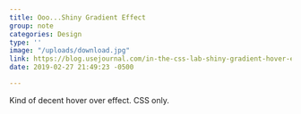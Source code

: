 ```yaml
---
title: Ooo...Shiny Gradient Effect
group: note
categories: Design
type: ''
image: "/uploads/download.jpg"
link: https://blog.usejournal.com/in-the-css-lab-shiny-gradient-hover-effect-274e5cb0346d
date: 2019-02-27 21:49:23 -0500

---
```

Kind of decent hover over effect. CSS only.